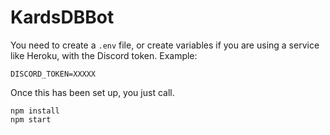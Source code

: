 # KardsDBBot

You need to create a `.env` file, or create variables if you are using a service like Heroku, with the Discord token. Example:

```
DISCORD_TOKEN=XXXXX
```

Once this has been set up, you just call.

```
npm install
npm start
```
